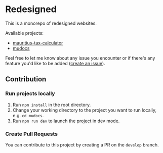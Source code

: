 # Redesigned

This is a monorepo of redesigned websites.

Available projects:

- [mauritius-tax-calculator](https://mauritius-tax-calculator.netlify.app)
- [mudocs](https://mu-docs.netlify.app)

Feel free to let me know about any issue you encounter or if there's any feature you'd like to be added ([create an issue](https://github.com/n-d-r-d-g/redesigned/issues)).

## Contribution

### Run projects locally

1. Run `npm install` in the root directory.
2. Change your working directory to the project you want to run locally, e.g. `cd mudocs`.
3. Run `npm run dev` to launch the project in dev mode.

### Create Pull Requests

You can contribute to this project by creating a PR on the `develop` branch.
